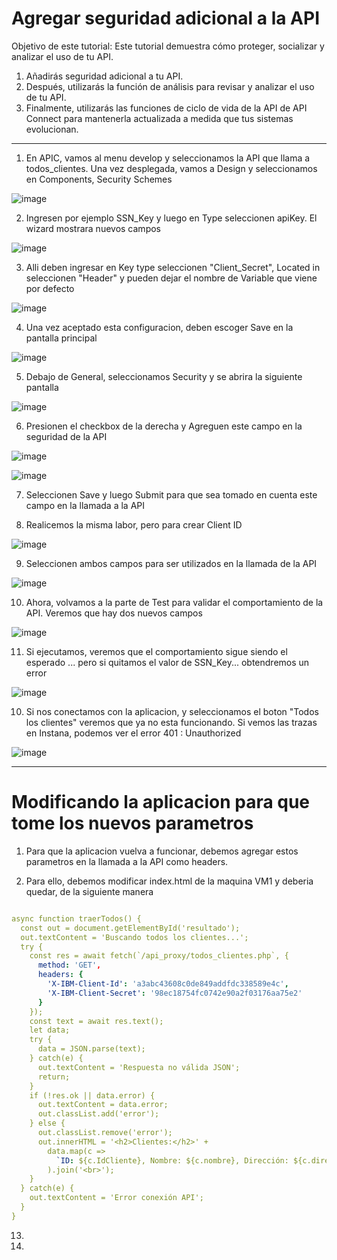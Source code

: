 # Agregar seguridad adicional a la API 

Objetivo de este tutorial:
Este tutorial demuestra cómo proteger, socializar y analizar el uso de tu API.


1) Añadirás seguridad adicional a tu API.
2) Después, utilizarás la función de análisis para revisar y analizar el uso de tu API.
3) Finalmente, utilizarás las funciones de ciclo de vida de la API de API Connect para mantenerla actualizada a medida que tus sistemas evolucionan.


---

1) En APIC, vamos al menu develop y seleccionamos la API que llama a todos_clientes. Una vez desplegada, vamos a Design y seleccionamos en Components, Security Schemes

![image](https://github.com/user-attachments/assets/f7cae485-7ebd-4603-9529-e51912f0ac83)

2) Ingresen por ejemplo SSN_Key y luego en Type seleccionen apiKey. El wizard mostrara nuevos campos

![image](https://github.com/user-attachments/assets/9e035334-9165-4163-a4de-6bd9605f600f)

3) Alli deben ingresar en Key type seleccionen "Client_Secret", Located in seleccionen "Header" y pueden dejar el nombre de Variable que viene por defecto

![image](https://github.com/user-attachments/assets/cedcf6f2-8369-495f-baa3-4258e43e79d9)

4) Una vez aceptado esta configuracion, deben escoger Save en la pantalla principal

![image](https://github.com/user-attachments/assets/0852af6c-09c9-4b30-9115-b2eb20a7cece)

5) Debajo de General, seleccionamos Security y se abrira la siguiente pantalla

![image](https://github.com/user-attachments/assets/07ff655e-36bf-43f3-83aa-427b12c7f602)

6) Presionen el checkbox de la derecha y Agreguen este campo en la seguridad de la API

![image](https://github.com/user-attachments/assets/4ad270e5-4a0b-4ffe-a8c3-59cbdc7e8c59)

![image](https://github.com/user-attachments/assets/8c642247-5634-413f-ad23-5a1aea615f15)

7) Seleccionen Save y luego Submit para que sea tomado en cuenta este campo en la llamada a la API

8) Realicemos la misma labor, pero para crear Client ID

![image](https://github.com/user-attachments/assets/03980514-26fc-4add-9a73-e891de072698)

9) Seleccionen ambos campos para ser utilizados en la llamada de la API

![image](https://github.com/user-attachments/assets/2ff3e9d4-8e54-4afb-b9e2-090a92f751dc)

10) Ahora, volvamos a la parte de Test para validar el comportamiento de la API. Veremos que hay dos nuevos campos

![image](https://github.com/user-attachments/assets/5b9ad6d2-118f-4bc3-a556-a0ddf473f811)

11) Si ejecutamos, veremos que el comportamiento sigue siendo el esperado ... pero si quitamos el valor de SSN_Key... obtendremos un error

![image](https://github.com/user-attachments/assets/5d76a2bb-645f-4e66-8e96-d82f4ad90896)

10) Si nos conectamos con la aplicacion, y seleccionamos el boton "Todos los clientes" veremos que ya no esta funcionando. Si vemos las trazas en Instana, podemos ver el error 401 : Unauthorized

![image](https://github.com/user-attachments/assets/f98a9df9-ac85-40d1-a7f5-351b17c7e721)


---

Modificando la aplicacion para que tome los nuevos parametros
=

1) Para que la aplicacion vuelva a funcionar, debemos agregar estos parametros en la llamada a la API como headers.

2) Para ello, debemos modificar index.html de la maquina VM1 y deberia quedar, de la siguiente manera

 

```yaml

async function traerTodos() {
  const out = document.getElementById('resultado');
  out.textContent = 'Buscando todos los clientes...';
  try {
    const res = await fetch(`/api_proxy/todos_clientes.php`, {
      method: 'GET',
      headers: {
        'X-IBM-Client-Id': 'a3abc43608c0de849addfdc338589e4c',
        'X-IBM-Client-Secret': '98ec18754fc0742e90a2f03176aa75e2'
      }
    });
    const text = await res.text();
    let data;
    try {
      data = JSON.parse(text);
    } catch(e) {
      out.textContent = 'Respuesta no válida JSON';
      return;
    }
    if (!res.ok || data.error) {
      out.textContent = data.error;
      out.classList.add('error');
    } else {
      out.classList.remove('error');
      out.innerHTML = '<h2>Clientes:</h2>' +
        data.map(c =>
          `ID: ${c.IdCliente}, Nombre: ${c.nombre}, Dirección: ${c.direccion}, País: ${c.pais}`
        ).join('<br>');
    }
  } catch(e) {
    out.textContent = 'Error conexión API';
  }
}


```


13) 





8) 
